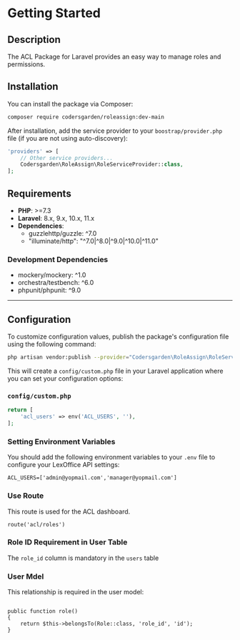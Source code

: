 # Getting Started

## Description

The ACL Package for Laravel provides an easy way to manage roles and permissions.

## Installation

You can install the package via Composer:

```bash
composer require codersgarden/roleassign:dev-main
```

After installation, add the service provider to your `boostrap/provider.php` file (if you are not using auto-discovery):

```php
'providers' => [
    // Other service providers...
    Codersgarden\RoleAssign\RoleServiceProvider::class,
];
```

## Requirements

- **PHP**: >=7.3
- **Laravel**: 8.x, 9.x, 10.x, 11.x
- **Dependencies**:
  - guzzlehttp/guzzle: ^7.0
  - "illuminate/http": "^7.0|^8.0|^9.0|^10.0|^11.0"

### Development Dependencies

- mockery/mockery: ^1.0
- orchestra/testbench: ^6.0
- phpunit/phpunit: ^9.0

---

## Configuration

To customize configuration values, publish the package's configuration file using the following command:

```bash
php artisan vendor:publish --provider="Codersgarden\RoleAssign\RoleServiceProvider" --tag="config"
```

This will create a `config/custom.php` file in your Laravel application where you can set your configuration options:

### `config/custom.php`

```php
return [
    'acl_users' => env('ACL_USERS', ''),
];
```

### Setting Environment Variables

You should add the following environment variables to your `.env` file to configure your LexOffice API settings:

```env
ACL_USERS=['admin@yopmail.com','manager@yopmail.com']

```

### Use Route

This route is used for the ACL dashboard.

```env
route('acl/roles')

```

### Role ID Requirement in User Table

The `role_id` column is mandatory in the `users` table

### User Mdel

This relationship is required in the user model:

```user mode

public function role()
{
    return $this->belongsTo(Role::class, 'role_id', 'id');
}

```
